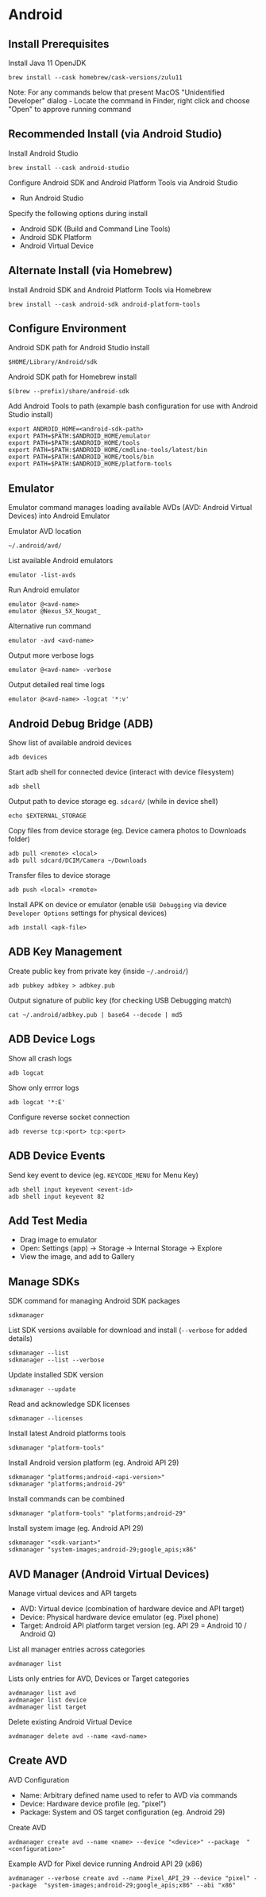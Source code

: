 # Android

## Install Prerequisites

Install Java 11 OpenJDK

    brew install --cask homebrew/cask-versions/zulu11

Note: For any commands below that present MacOS "Unidentified Developer" dialog - Locate the command in Finder, right click and choose "Open" to approve running command

## Recommended Install (via Android Studio)

Install Android Studio

    brew install --cask android-studio

Configure Android SDK and Android Platform Tools via Android Studio

- Run Android Studio

Specify the following options during install

- Android SDK (Build and Command Line Tools)
- Android SDK Platform
- Android Virtual Device

## Alternate Install (via Homebrew)

Install Android SDK and Android Platform Tools via Homebrew

    brew install --cask android-sdk android-platform-tools

## Configure Environment

Android SDK path for Android Studio install

    $HOME/Library/Android/sdk

Android SDK path for Homebrew install

    $(brew --prefix)/share/android-sdk

Add Android Tools to path (example bash configuration for use with Android Studio install)

    export ANDROID_HOME=<android-sdk-path>
    export PATH=$PATH:$ANDROID_HOME/emulator
    export PATH=$PATH:$ANDROID_HOME/tools
    export PATH=$PATH:$ANDROID_HOME/cmdline-tools/latest/bin
    export PATH=$PATH:$ANDROID_HOME/tools/bin
    export PATH=$PATH:$ANDROID_HOME/platform-tools

## Emulator

Emulator command manages loading available AVDs (AVD: Android Virtual Devices) into Android Emulator

Emulator AVD location

    ~/.android/avd/

List available Android emulators

    emulator -list-avds

Run Android emulator

    emulator @<avd-name>
    emulator @Nexus_5X_Nougat_

Alternative run command

    emulator -avd <avd-name>

Output more verbose logs

    emulator @<avd-name> -verbose

Output detailed real time logs

    emulator @<avd-name> -logcat '*:v'

## Android Debug Bridge (ADB)

Show list of available android devices

    adb devices

Start adb shell for connected device (interact with device filesystem)

    adb shell

Output path to device storage eg. `sdcard/` (while in device shell)

    echo $EXTERNAL_STORAGE

Copy files from device storage (eg. Device camera photos to Downloads folder)

    adb pull <remote> <local>
    adb pull sdcard/DCIM/Camera ~/Downloads

Transfer files to device storage

    adb push <local> <remote>

Install APK on device or emulator (enable `USB Debugging` via device `Developer Options` settings for physical devices)

    adb install <apk-file>

## ADB Key Management

Create public key from private key (inside `~/.android/`)

    adb pubkey adbkey > adbkey.pub

Output signature of public key (for checking USB Debugging match)

    cat ~/.android/adbkey.pub | base64 --decode | md5

## ADB Device Logs

Show all crash logs

    adb logcat

Show only errror logs

    adb logcat '*:E'

Configure reverse socket connection

    adb reverse tcp:<port> tcp:<port>

## ADB Device Events

Send key event to device (eg. `KEYCODE_MENU` for Menu Key)

    adb shell input keyevent <event-id>
    adb shell input keyevent 82

## Add Test Media

- Drag image to emulator
- Open: Settings (app) -> Storage -> Internal Storage -> Explore
- View the image, and add to Gallery

## Manage SDKs

SDK command for managing Android SDK packages

    sdkmanager

List SDK versions available for download and install (`--verbose` for added details)

    sdkmanager --list
    sdkmanager --list --verbose

Update installed SDK version

    sdkmanager --update

Read and acknowledge SDK licenses

    sdkmanager --licenses

Install latest Android platforms tools

    sdkmanager "platform-tools"

Install Android version platform (eg. Android API 29)

    sdkmanager "platforms;android-<api-version>"
    sdkmanager "platforms;android-29"

Install commands can be combined

    sdkmanager "platform-tools" "platforms;android-29"

Install system image (eg. Android API 29)

    sdkmanager "<sdk-variant>"
    sdkmanager "system-images;android-29;google_apis;x86"

## AVD Manager (Android Virtual Devices)

Manage virtual devices and API targets

- AVD: Virtual device (combination of hardware device and API target)
- Device: Physical hardware device emulator (eg. Pixel phone)
- Target: Android API platform target version (eg. API 29 = Android 10 / Android Q)

List all manager entries across categories

    avdmanager list

Lists only entries for AVD, Devices or Target categories

    avdmanager list avd
    avdmanager list device
    avdmanager list target

Delete existing Android Virtual Device

    avdmanager delete avd --name <avd-name>

## Create AVD

AVD Configuration

- Name: Arbitrary defined name used to refer to AVD via commands
- Device: Hardware device profile (eg. "pixel")
- Package: System and OS target configuration (eg. Android 29)

Create AVD

    avdmanager create avd --name <name> --device "<device>" --package  "<configuration>"

Example AVD for Pixel device running Android API 29 (x86)

    avdmanager --verbose create avd --name Pixel_API_29 --device "pixel" --package  "system-images;android-29;google_apis;x86" --abi "x86"
